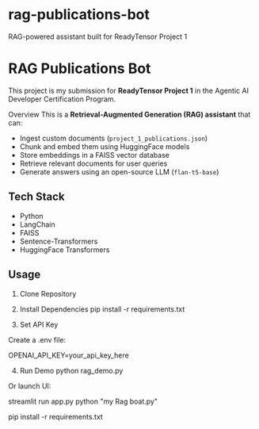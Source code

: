 # rag-publications-bot
RAG-powered assistant built for ReadyTensor Project 1

# RAG Publications Bot

This project is my submission for **ReadyTensor Project 1** in the Agentic AI Developer Certification Program.

 Overview
This is a **Retrieval-Augmented Generation (RAG) assistant** that can:
- Ingest custom documents (`project_1_publications.json`)
- Chunk and embed them using HuggingFace models
- Store embeddings in a FAISS vector database
- Retrieve relevant documents for user queries
- Generate answers using an open-source LLM (`flan-t5-base`)

##  Tech Stack
- Python
- LangChain
- FAISS
- Sentence-Transformers
- HuggingFace Transformers

##  Usage
1. Clone Repository

2. Install Dependencies
pip install -r requirements.txt

3. Set API Key

Create a .env file:

OPENAI_API_KEY=your_api_key_here

4. Run Demo
python rag_demo.py


Or launch UI:

streamlit run app.py
   python "my Rag boat.py"

   pip install -r requirements.txt

